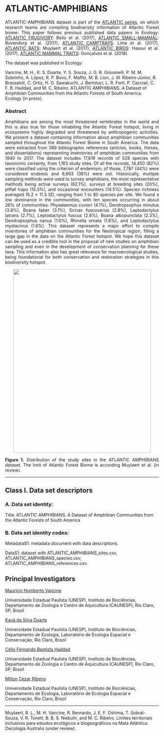 # ATLANTIC-AMPHIBIANS

<p align="justify">
ATLANTIC-AMPHIBIANS dataset is part of the <a href="https://github.com/LEEClab/Atlantic_series">ATLANTIC series</a>, on which research teams are compiling biodiversity information of Atlantic Forest biome. This paper follows previous published data papers in Ecology: 
<a href="http://onlinelibrary.wiley.com/doi/10.1002/ecy.1818/abstract">ATLANTIC FRUGIVORY</a>: Bello et al. (2017), 
  <a href="http://onlinelibrary.wiley.com/doi/10.1002/ecy.1893/">ATLANTIC SMALL-MAMMAL</a>: Bovendorp et al. (2017),
  <a href="http://onlinelibrary.wiley.com/doi/10.1002/ecy.1998/abstract">ATLANTIC CAMPTRAPS</a>: Lima et al. (2017),
  <a href="http://onlinelibrary.wiley.com/doi/10.1002/ecy.2007/abstract">ATLANTIC BATS</a>: Muylaert et al. (2017),
  <a href="http://onlinelibrary.wiley.com/doi/10.1002/ecy.2119/abstract">ATLANTIC BIRDS</a>: Hassui et al. (2017),
  <a href="http://onlinelibrary.wiley.com/doi/10.1002/ecy.2106/abstract">ATLANTIC MAMMAL TRAITS</a>: Gonçalves et al. (2018).

The dataset was published in Ecology:

Vancine, M. H., K. S. Duarte, Y. S. Souza, J. G. R. Giovanelli, P. M. M. Sobrinho, A. López, R. P. Bovo, F. Maffei, M. B. Lion, J. W. Ribeiro-Júnior, R. Brassaloti, C. Ortiz, H. O. Sawakuchi, J. Bertoluci, L. R. Forti, P. Cacciali, C. F. B. Haddad, and M. C. Ribeiro. ATLANTIC AMPHIBIANS. A Dataset of Amphibian Communities from the Atlantic Forests of South America. Ecology (in press).
</p>

### Abstract

<p align="justify">
Amphibians are among the most threatened vertebrates in the world and this is also true for those inhabiting the Atlantic Forest hotspot, living in ecosystems highly degraded and threatened by anthropogenic activities. We present a dataset containing information about amphibian communities sampled throughout the Atlantic Forest Biome in South America. The data were extracted from 389 bibliographic references (articles, books, theses, and dissertations) representing inventories of amphibian communities from 1940 to 2017. The dataset includes 17,619 records of 528 species with taxonomic certainty, from 1,163 study sites. Of all the records, 14,450 (82%) were classified using the criterion of endemism; of those, 7,787 (44%) were considered endemic and 6,663 (38%) were not. Historically, multiple sampling methods were used to survey amphibians, the most representative methods being active surveys (82.1%), surveys at breeding sites (20%), pitfall traps (15.3%), and occasional encounters (14.5%). Species richness averaged 15.2 ± 11.3 SD, ranging from 1 to 80 species per site. We found a low dominance in the communities, with ten species occurring in about 26% of communities: Physalaemus cuvieri (4.1%), Dendropsophus minutus (3.8%), Boana faber (3.1%), Scinax fuscovarius (2.8%), Leptodactylus latrans (2.7%), Leptodactylus fuscus (2.6%), Boana albopunctata (2.3%), Dendropsophus nanus (1.6%), Rhinella ornata (1.6%), and Leptodactylus mystacinus (1.6%). This dataset represents a major effort to compile inventories of amphibian communities for the Neotropical region, filling a large gap in the data on the Atlantic Forest hotspot. We hope this dataset can be used as a credible tool in the proposal of new studies on amphibian sampling and even in the development of conservation planning for these taxa. This information also has great relevance for macroecological studies, being foundational for both conservation and restoration strategies in this biodiversity hotspot.
</p>

<p align="center"> 
<img src="https://github.com/mauriciovancine/ATLANTIC-AMPHIBIANS/blob/master/atlantic_amphibians_map.png" height="600" width="450">
</p>

<p align="justify">
<b>Figure 1.</b> Distribution of the study sites in the ATLANTIC AMPHIBIANS dataset. The limit of Atlantic Forest Biome is according Muylaert et al. (in review). 
</p>

---

## Class I. Data set descriptors
### A. Data set identity:
Title: ATLANTIC AMPHIBIANS. A Dataset of Amphibian Communities from the Atlantic Forests of South America

### B. Data set identity codes: 
MetadataS1: metadata document with data descriptions.

DataS1: dataset with ATLANTIC_AMPHIBIANS_sites.csv, ATLANTIC_AMPHIBIANS_species.csv, ATLANTIC_AMPHIBIANS_references.csv.

## Principal Investigators
<ins>
  Maurício Humberto Vancine
</ins>

Universidade Estadual Paulista (UNESP), Instituto de Biociências, Departamento de Zoologia e Centro de Aquicultura (CAUNESP), Rio Claro, SP, Brazil

<ins>
  Kauã da Silva Duarte
</ins>

Universidade Estadual Paulista (UNESP), Instituto de Biociências, Departamento de Ecologia, Laboratório de Ecologia Espacial e Conservação, Rio Claro, Brazil

<ins>
  Célio Fernando Baptista Haddad
</ins>
  
Universidade Estadual Paulista (UNESP), Instituto de Biociências, Departamento de Zoologia e Centro de Aquicultura (CAUNESP), Rio Claro, SP, Brazil

<ins>
  Milton Cezar Ribeiro
</ins>
  
Universidade Estadual Paulista (UNESP), Instituto de Biociências, Departamento de Ecologia, Laboratório de Ecologia Espacial e Conservação, Rio Claro, Brazil

--- 
Muylaert, R. L., M. H. Vancine, R. Bernardo, J. E. F. Oshima, T. Sobral-Souza, V. R. Tonett, B. B. S. Niebuhr, and M. C. Ribeiro. Limites territoriais inclusivos para estudos ecológicos e biogeográficos na Mata Atlântica. Oecologia Australis (under review).
</p>
